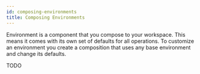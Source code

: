 ```yaml
---
id: composing-environments
title: Composing Environments
---
```


Environment is a component that you compose to your workspace. This means it comes with its own set of defaults for all operations. To customize an environment you create a composition that uses any base environment and change its defaults.

TODO
